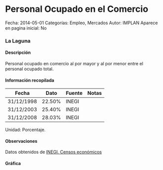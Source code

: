 Personal Ocupado en el Comercio
=====

Fecha: 2014-05-01
Categorías: Empleo, Mercados
Autor: IMPLAN
Aparece en pagina inicial: No

### La Laguna

#### Descripción

Personal ocupado en comercio al por mayor y al por menor entre el personal ocupado total.

<!-- break -->

#### Información recopilada

<table class="table table-hover table-bordered matriz">
  <thead>
    <tr><th>Fecha</th><th>Dato</th><th>Fuente</th><th>Notas</th></tr>
  </thead>
  <tbody>
    <tr><td class="centrado">31/12/1998</td><td class="derecha">22.50%</td><td>INEGI</td><td></td></tr>
    <tr><td class="centrado">31/12/2003</td><td class="derecha">25.40%</td><td>INEGI</td><td></td></tr>
    <tr><td class="centrado">31/12/2008</td><td class="derecha">28.03%</td><td>INEGI</td><td></td></tr>
  </tbody>
</table>

Unidad: Porcentaje.

#### Observaciones

Datos obtenidos de [INEGI. Censos económicos](http://www3.inegi.org.mx/sistemas/saic/)

#### Gráfica

<div id="Morrisuecsizvc" class="grafica"></div>
  <script>
  new Morris.Line({
    element: 'Morrisuecsizvc',
    data: [
      { fecha: '1998-12-31', dato: 22.5000 },
      { fecha: '2003-12-31', dato: 25.4000 },
      { fecha: '2008-12-31', dato: 28.0342 }
    ],
    xkey: 'fecha',
    ykeys: ['dato'],
    labels: ['Dato'],
    lineColors: ['#FF5B02'],
    xLabelFormat: function(d) {
      return d.getDate()+'/'+(d.getMonth()+1)+'/'+d.getFullYear();
    },
    dateFormat: function (ts) {
      var d = new Date(ts);
      return d.getDate() + '/' + (d.getMonth() + 1) + '/' + d.getFullYear();
    }
  });
  </script>
